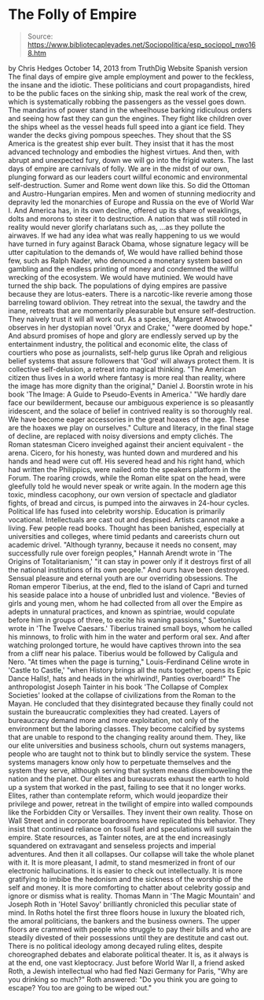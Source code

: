 # The Folly of Empire

> Source: https://www.bibliotecapleyades.net/Sociopolitica/esp_sociopol_nwo168.htm

by Chris Hedges
October 14, 2013
from
TruthDig Website
Spanish version
The
final days of empire give ample
employment and power to the feckless, the insane and the idiotic.
These politicians and court propagandists,
hired to be the public faces on the sinking ship, mask the real work of the
crew, which is systematically robbing the passengers as the vessel goes
down. The mandarins of power stand in the wheelhouse barking ridiculous
orders and seeing how fast they can gun the engines.
They fight like children over the ships wheel
as the vessel heads full speed into a giant ice field. They wander the decks
giving pompous speeches. They shout that the SS America is the greatest ship
ever built. They insist that it has the most advanced technology and
embodies the highest virtues.
And then, with abrupt and unexpected fury, down
we will go into the frigid waters.
The last days of empire are carnivals of folly. We are in the midst of our
own, plunging forward as our leaders court willful economic and
environmental self-destruction. Sumer and Rome went down like this. So did
the Ottoman and Austro-Hungarian empires.
Men and women of stunning mediocrity and
depravity led the monarchies of Europe and Russia on the eve of World War I.
And America has, in its own decline, offered up its share of weaklings,
dolts and morons to steer it to destruction.
A nation that was still rooted in reality would
never glorify charlatans such as,
...as they pollute the airwaves.
If we had any idea what was really happening to
us we would have turned in fury against
Barack
Obama, whose signature legacy will be utter capitulation to
the demands of,
We would have rallied behind those few, such as
Ralph Nader, who denounced a monetary system based on gambling and
the endless printing of money and condemned the willful wrecking of the
ecosystem. We would have mutinied. We would have turned the ship back.
The populations of dying empires are passive because they are
lotus-eaters.
There is a narcotic-like reverie among those
barreling toward oblivion. They retreat into the sexual, the tawdry and the
inane, retreats that are momentarily pleasurable but ensure
self-destruction. They naively trust it will all work out.
As a species,
Margaret Atwood observes in her
dystopian novel 'Oryx and Crake,'
"were doomed by hope."
And absurd promises of hope and glory are
endlessly served up by the entertainment industry, the political and
economic elite, the class of courtiers who pose as journalists, self-help
gurus like Oprah and religious belief systems that assure followers that
'God'
will always protect them.
It is collective self-delusion, a retreat into
magical thinking.
"The American citizen thus lives in a world
where fantasy is more real than reality, where the image has more
dignity than the original," Daniel J. Boorstin wrote in his book 'The
Image: A Guide to Pseudo-Events in America.'
"We hardly dare face our bewilderment,
because our ambiguous experience is so pleasantly iridescent, and the
solace of belief in contrived reality is so thoroughly real. We have
become eager accessories in the great hoaxes of the age. These are the
hoaxes we play on ourselves."
Culture and literacy, in the final stage of
decline, are replaced with noisy diversions and empty clichés.
The Roman statesman
Cicero inveighed against their ancient
equivalent - the arena. Cicero, for his honesty, was hunted down and
murdered and his hands and head were cut off.
His severed head and his right hand, which had
written
the Philippics, were nailed onto the speakers platform in the
Forum.
The roaring crowds, while the Roman elite spat
on the head, were gleefully told he would never speak or write again. In the
modern age this toxic, mindless cacophony, our own version of spectacle and
gladiator fights, of bread and circus, is pumped into the airwaves in
24-hour cycles.
Political life has fused into celebrity worship.
Education is primarily vocational. Intellectuals are cast out and despised.
Artists cannot make a living. Few people read books.
Thought has been banished, especially at
universities and colleges, where timid pedants and careerists churn out
academic drivel.
"Although tyranny, because it needs no
consent, may successfully rule over foreign peoples," Hannah Arendt
wrote in 'The Origins of Totalitarianism,' "it can stay in power only if
it destroys first of all the national institutions of its own people."
And ours have been destroyed. Sensual pleasure
and eternal youth are our overriding obsessions.
The Roman emperor
Tiberius, at the end, fled to the
island of Capri and turned his seaside palace into a house of unbridled lust
and violence.
"Bevies of girls and young men, whom he had
collected from all over the Empire as adepts in unnatural practices, and
known as spintriae, would copulate before him in groups of three, to
excite his waning passions," Suetonius wrote in 'The Twelve Caesars.'
Tiberius trained small boys, whom he called his
minnows, to frolic with him in the water and perform oral sex. And after
watching prolonged torture, he would have captives thrown into the sea from
a cliff near his palace.
Tiberius would be followed by Caligula and Nero.
"At times when the page is turning,"
Louis-Ferdinand Céline wrote in 'Castle to Castle,' "when History brings
all the nuts together, opens its Epic Dance Halls!, hats and heads in
the whirlwind!, Panties overboard!"
The anthropologist Joseph Tainter in his
book 'The Collapse of Complex Societies' looked at the collapse of
civilizations from the Roman to the Mayan.
He concluded that they disintegrated because
they finally could not sustain the bureaucratic complexities they had
created. Layers of bureaucracy demand more and more exploitation, not only
of the environment but the laboring classes.
They become calcified by systems that are unable
to respond to the changing reality around them. They, like our elite
universities and business schools, churn out systems managers, people who
are taught not to think but to blindly service the system.
These systems managers know only how to
perpetuate themselves and the system they serve, although serving that
system means disemboweling the nation and the planet.
Our
elites and bureaucrats exhaust the earth to hold up a system that
worked in the past, failing to see that it no longer works.
Elites, rather than contemplate reform, which
would jeopardize their privilege and power, retreat in the twilight of
empire into walled compounds like the Forbidden City or Versailles. They
invent their own reality.
Those on Wall Street and in corporate boardrooms
have replicated this behavior. They insist that continued reliance on fossil
fuel and speculations will sustain the empire.
State resources, as Tainter notes, are at the
end increasingly squandered on extravagant and senseless projects and
imperial adventures. And then it all collapses.
Our collapse will take the whole planet with it.
It is more pleasant, I admit, to stand mesmerized in front of our electronic
hallucinations. It is easier to check out intellectually. It is more
gratifying to imbibe the hedonism and the sickness of the worship of the
self and money. It is more comforting to chatter about celebrity gossip and
ignore or dismiss what is reality.
Thomas Mann in 'The Magic Mountain' and Joseph Roth in 'Hotel
Savoy' brilliantly chronicled this peculiar state of mind.
In Roths hotel the first three floors house in
luxury the bloated rich, the amoral politicians, the bankers and the
business owners. The upper floors are crammed with people who struggle to
pay their bills and who are steadily divested of their possessions until
they are destitute and cast out. There is no political ideology among
decayed ruling elites, despite choreographed debates and elaborate political
theater.
It is, as it always is at the end, one vast
kleptocracy.
Just before World War II, a friend asked Roth, a Jewish intellectual who had
fled Nazi Germany for Paris,
"Why are you drinking so much?" Roth
answered: "Do you think you are going to escape? You too are going to be
wiped out."
